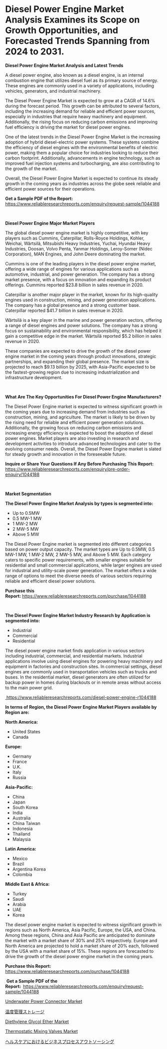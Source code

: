 <p><h1>Diesel Power Engine Market Analysis Examines its Scope on Growth Opportunities, and Forecasted Trends Spanning from 2024 to 2031.</h1></p><p><strong>Diesel Power Engine Market Analysis and Latest Trends</strong></p>
<p><p>A diesel power engine, also known as a diesel engine, is an internal combustion engine that utilizes diesel fuel as its primary source of energy. These engines are commonly used in a variety of applications, including vehicles, generators, and industrial machinery.</p><p>The Diesel Power Engine Market is expected to grow at a CAGR of 14.6% during the forecast period. This growth can be attributed to several factors, including the increasing demand for reliable and efficient power sources, especially in industries that require heavy machinery and equipment. Additionally, the rising focus on reducing carbon emissions and improving fuel efficiency is driving the market for diesel power engines.</p><p>One of the latest trends in the Diesel Power Engine Market is the increasing adoption of hybrid diesel-electric power systems. These systems combine the efficiency of diesel engines with the environmental benefits of electric power, making them a popular choice for industries looking to reduce their carbon footprint. Additionally, advancements in engine technology, such as improved fuel injection systems and turbocharging, are also contributing to the growth of the market.</p><p>Overall, the Diesel Power Engine Market is expected to continue its steady growth in the coming years as industries across the globe seek reliable and efficient power sources for their operations.</p></p>
<p><strong>Get a Sample PDF of the Report:&nbsp;</strong> <a href="https://www.reliableresearchreports.com/enquiry/request-sample/1044188">https://www.reliableresearchreports.com/enquiry/request-sample/1044188</a></p>
<p>&nbsp;</p>
<p><strong>Diesel Power Engine Major Market Players</strong></p>
<p><p>The global diesel power engine market is highly competitive, with key players such as Cummins, Caterpillar, Rolls-Royce Holdings, Kohler, Weichai, Wärtsilä, Mitsubishi Heavy Industries, Yuchai, Hyundai Heavy Industries, Doosan, Volvo Penta, Yanmar Holdings, Leroy-Somer (Nidec Corporation), MAN Engines, and John Deere dominating the market.</p><p>Cummins is one of the leading players in the diesel power engine market, offering a wide range of engines for various applications such as automotive, industrial, and power generation. The company has a strong market presence, with a focus on innovation and expanding its product offerings. Cummins reported $23.8 billion in sales revenue in 2020.</p><p>Caterpillar is another major player in the market, known for its high-quality engines used in construction, mining, and power generation applications. The company has a global presence and a strong customer base. Caterpillar reported $41.7 billion in sales revenue in 2020.</p><p>Wärtsilä is a key player in the marine and power generation sectors, offering a range of diesel engines and power solutions. The company has a strong focus on sustainability and environmental responsibility, which has helped it gain a competitive edge in the market. Wärtsilä reported $5.2 billion in sales revenue in 2020.</p><p>These companies are expected to drive the growth of the diesel power engine market in the coming years through product innovations, strategic partnerships, and expanding their global presence. The market size is projected to reach $9.13 billion by 2025, with Asia-Pacific expected to be the fastest-growing region due to increasing industrialization and infrastructure development.</p></p>
<p>&nbsp;</p>
<p><strong>What Are The Key Opportunities For Diesel Power Engine Manufacturers?</strong></p>
<p><p>The Diesel Power Engine market is expected to witness significant growth in the coming years due to increasing demand from industries such as construction, mining, and agriculture. The market is likely to be driven by the rising need for reliable and efficient power generation solutions. Additionally, the growing focus on reducing carbon emissions and increasing energy efficiency is expected to boost the adoption of diesel power engines. Market players are also investing in research and development activities to introduce advanced technologies and cater to the evolving consumer needs. Overall, the Diesel Power Engine market is slated for steady growth and innovation in the foreseeable future.</p></p>
<p><strong>Inquire or Share Your Questions If Any Before Purchasing This Report:</strong> <a href="https://www.reliableresearchreports.com/enquiry/pre-order-enquiry/1044188">https://www.reliableresearchreports.com/enquiry/pre-order-enquiry/1044188</a></p>
<p>&nbsp;</p>
<p><strong>Market Segmentation</strong></p>
<p><strong>The Diesel Power Engine Market Analysis by types is segmented into:</strong></p>
<p><ul><li>Up to 0.5MW</li><li>0.5 MW-1 MW</li><li>1 MW-2 MW</li><li>2 MW-5 MW</li><li>Above 5 MW</li></ul></p>
<p><p>The Diesel Power Engine market is segmented into different categories based on power output capacity. The market types are Up to 0.5MW, 0.5 MW-1 MW, 1 MW-2 MW, 2 MW-5 MW, and Above 5 MW. Each category caters to specific power requirements, with smaller engines suitable for residential and small commercial applications, while larger engines are used for industrial and utility-scale power generation. The market offers a wide range of options to meet the diverse needs of various sectors requiring reliable and efficient diesel power solutions.</p></p>
<p><strong>Purchase this Report:&nbsp;</strong><a href="https://www.reliableresearchreports.com/purchase/1044188">https://www.reliableresearchreports.com/purchase/1044188</a></p>
<p>&nbsp;</p>
<p><strong>The Diesel Power Engine Market Industry Research by Application is segmented into:</strong></p>
<p><ul><li>Industrial</li><li>Commercial</li><li>Residential</li></ul></p>
<p><p>The diesel power engine market finds application in various sectors including industrial, commercial, and residential markets. Industrial applications involve using diesel engines for powering heavy machinery and equipment in factories and construction sites. In commercial settings, diesel engines are commonly used in transportation vehicles such as trucks and buses. In the residential market, diesel generators are often utilized for backup power in homes during blackouts or in remote areas without access to the main power grid.</p></p>
<p><a href="https://www.reliableresearchreports.com/diesel-power-engine-r1044188">&nbsp;https://www.reliableresearchreports.com/diesel-power-engine-r1044188</a></p>
<p><strong>In terms of Region, the Diesel Power Engine Market Players available by Region are:</strong></p>
<p>
    <p> <strong> North America: </strong>
        <ul>
            <li>United States</li>
            <li>Canada</li>
        </ul>
        </p> 
    <p> <strong> Europe: </strong>
        <ul>
            <li>Germany</li>
            <li>France</li>
            <li>U.K.</li>
            <li>Italy</li>
            <li>Russia</li>
        </ul>
        </p> 
    <p> <strong> Asia-Pacific: </strong>
        <ul>
            <li>China</li>
            <li>Japan</li>
            <li>South Korea</li>
            <li>India</li>
            <li>Australia</li>
            <li>China Taiwan</li>
            <li>Indonesia</li>
            <li>Thailand</li>
            <li>Malaysia</li>
        </ul>
        </p> 
    <p> <strong> Latin America: </strong>
        <ul>
            <li>Mexico</li>
            <li>Brazil</li>
            <li>Argentina Korea</li>
            <li>Colombia</li>
        </ul>
        </p> 
    <p> <strong> Middle East & Africa: </strong>
        <ul>
            <li>Turkey</li>
            <li>Saudi</li>
            <li>Arabia</li>
            <li>UAE</li>
            <li>Korea</li>
        </ul>
    </p>
    </p>
<p><p>The diesel power engine market is expected to witness significant growth in regions such as North America, Asia Pacific, Europe, the USA, and China. Among these regions, China and Asia Pacific are anticipated to dominate the market with a market share of 30% and 25% respectively. Europe and North America are projected to hold a market share of 20% each, followed by the USA with a market share of 15%. These regions are forecasted to drive the growth of the diesel power engine market in the coming years.</p></p>
<p><strong>Purchase this Report: </strong><a href="https://www.reliableresearchreports.com/purchase/1044188">https://www.reliableresearchreports.com/purchase/1044188</a></p>
<p>&nbsp;<strong>Get a Sample PDF of the Report:&nbsp;&nbsp;</strong><a href="https://www.reliableresearchreports.com/enquiry/request-sample/1044188">https://www.reliableresearchreports.com/enquiry/request-sample/1044188</a></p>
<p><strong></strong></p>
<p><p><a href="https://github.com/pjcfca/Market-Research-Report-List-2/blob/main/underwater-power-connector-market.md">Underwater Power Connector Market</a></p><p><a href="https://medium.com/@spencerremin6/%E6%B0%97%E5%80%99%E7%AE%A1%E7%90%86%E4%BF%9D%E7%AE%A1%E5%BA%AB%E5%B8%82%E5%A0%B4%E3%81%AE%E8%A6%8F%E6%A8%A1%E3%81%A8%E5%B8%82%E5%A0%B4%E3%83%88%E3%83%AC%E3%83%B3%E3%83%89-%E5%AE%8C%E5%85%A8%E3%81%AA%E7%94%A3%E6%A5%AD%E6%A6%82%E8%A6%81-2024%E5%B9%B4%E3%81%8B%E3%82%892031%E5%B9%B4%E3%81%BE%E3%81%A7-1d298ee5573a">温度管理ストレージ</a></p><p><a href="https://issuu.com/reportprime-2/docs/diethylene-glycol-ether-market-size-2030.pptx">Diethylene Glycol Ether Market</a></p><p><a href="https://github.com/wusalecollins540tpqoz/Market-Research-Report-List-2/blob/main/thermostatic-mixing-valves-market.md">Thermostatic Mixing Valves Market</a></p><p><a href="https://medium.com/@vanessa.grant665567/%E3%83%98%E3%83%AB%E3%82%B9%E3%82%B1%E3%82%A2%E5%B8%82%E5%A0%B4%E3%81%AB%E3%81%8A%E3%81%91%E3%82%8B%E3%83%93%E3%82%B8%E3%83%8D%E3%82%B9%E3%83%97%E3%83%AD%E3%82%BB%E3%82%B9%E3%82%A2%E3%82%A6%E3%83%88%E3%82%BD%E3%83%BC%E3%82%B7%E3%83%B3%E3%82%B0%E3%81%AE%E5%B8%82%E5%A0%B4%E5%88%86%E6%9E%90-%E3%81%9D%E3%81%AEcagr-%E5%B8%82%E5%A0%B4%E3%82%BB%E3%82%B0%E3%83%A1%E3%83%B3%E3%83%86%E3%83%BC%E3%82%B7%E3%83%A7%E3%83%B3-%E3%81%8A%E3%82%88%E3%81%B3%E3%82%B0%E3%83%AD%E3%83%BC%E3%83%90%E3%83%AB%E6%A5%AD%E7%95%8C%E6%A6%82%E8%A6%81-93973b6c9981">ヘルスケアにおけるビジネスプロセスアウトソーシング</a></p></p>
